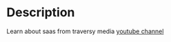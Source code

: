 # Description 
Learn about saas from traversy media
[youtube channel](https://www.youtube.com/watch?v=nu5mdN2JIwM&t=974s)